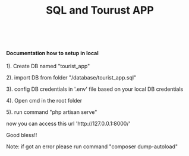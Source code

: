 <h1 align="center">SQL and Tourust APP</h1>
<br>
<br>
<br>
<h4>Documentation how to setup in local</h4>

<p>1). Create DB  named "tourist_app"</p>
<p>2). import DB from folder "/database/tourist_app.sql"</p>
<p>3). config DB credentials in '.env' file based on your local DB credentials</p>
<p>4). Open cmd in the root folder</p>
<p>5). run command "php artisan serve"</p>
<p>now you can access this url 'http://127.0.0.1:8000/'</p>
<p>Good bless!!</p>
 <p>Note: if got an error please run command "composer dump-autoload" </p>




